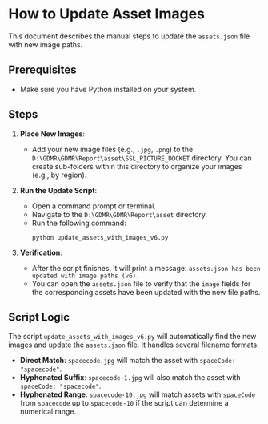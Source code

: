 # How to Update Asset Images

This document describes the manual steps to update the `assets.json` file with new image paths.

## Prerequisites

- Make sure you have Python installed on your system.

## Steps

1.  **Place New Images**:
    - Add your new image files (e.g., `.jpg`, `.png`) to the `D:\GDMR\GDMR\Report\asset\SSL_PICTURE_DOCKET` directory. You can create sub-folders within this directory to organize your images (e.g., by region).

2.  **Run the Update Script**:
    - Open a command prompt or terminal.
    - Navigate to the `D:\GDMR\GDMR\Report\asset` directory.
    - Run the following command:
      ```
      python update_assets_with_images_v6.py
      ```

3.  **Verification**:
    - After the script finishes, it will print a message: `assets.json has been updated with image paths (v6).`
    - You can open the `assets.json` file to verify that the `image` fields for the corresponding assets have been updated with the new file paths.

## Script Logic

The script `update_assets_with_images_v6.py` will automatically find the new images and update the `assets.json` file. It handles several filename formats:

- **Direct Match**: `spacecode.jpg` will match the asset with `spaceCode: "spacecode"`.
- **Hyphenated Suffix**: `spacecode-1.jpg` will also match the asset with `spaceCode: "spacecode"`.
- **Hyphenated Range**: `spacecode-10.jpg` will match assets with `spaceCode` from `spacecode` up to `spacecode-10` if the script can determine a numerical range.
